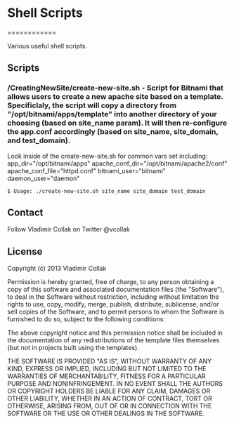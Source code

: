 # Shell Scripts
============

Various useful shell scripts.

## Scripts
### /CreatingNewSite/create-new-site.sh - Script for Bitnami that allows users to create a new apache site based on a template. Specificlaly, the script will copy a directory from "/opt/bitnami/apps/template" into another directory of your choosing (based on site_name param). It will then re-configure the app.conf accordingly (based on site_name, site_domain, and test_domain).

Look inside of the create-new-site.sh for common vars set including: 
app_dir="/opt/bitnami/apps"
apache_conf_dir="/opt/bitnami/apache2/conf"
apache_conf_file="httpd.conf"
bitnami_user="bitnami"
daemon_user="daemon"


    $ Usage: ./create-new-site.sh site_name site_domain test_domain



Contact
-------
Follow Vladimir Collak on Twitter @vcollak


License
-------

Copyright (c) 2013 Vladimir Collak

Permission is hereby granted, free of charge, to any person obtaining a copy
of this software and associated documentation files (the "Software"), to deal
in the Software without restriction, including without limitation the rights
to use, copy, modify, merge, publish, distribute, sublicense, and/or sell
copies of the Software, and to permit persons to whom the Software is
furnished to do so, subject to the following conditions:

The above copyright notice and this permission notice shall be included in
the documentation of any redistributions of the template files themselves
(but not in projects built using the templates).

THE SOFTWARE IS PROVIDED "AS IS", WITHOUT WARRANTY OF ANY KIND, EXPRESS OR
IMPLIED, INCLUDING BUT NOT LIMITED TO THE WARRANTIES OF MERCHANTABILITY,
FITNESS FOR A PARTICULAR PURPOSE AND NONINFRINGEMENT. IN NO EVENT SHALL THE
AUTHORS OR COPYRIGHT HOLDERS BE LIABLE FOR ANY CLAIM, DAMAGES OR OTHER
LIABILITY, WHETHER IN AN ACTION OF CONTRACT, TORT OR OTHERWISE, ARISING FROM,
OUT OF OR IN CONNECTION WITH THE SOFTWARE OR THE USE OR OTHER DEALINGS IN
THE SOFTWARE.



